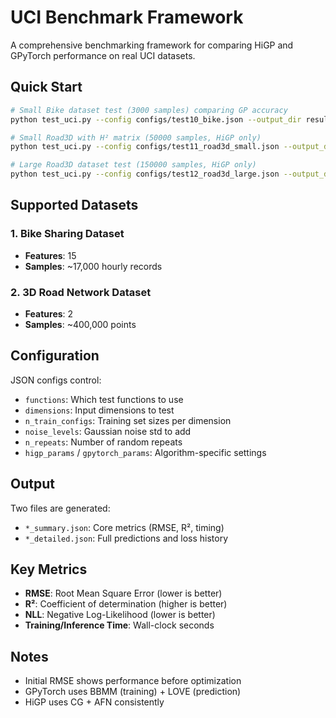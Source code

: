 # UCI Benchmark Framework

A comprehensive benchmarking framework for comparing HiGP and GPyTorch performance on real UCI datasets.

## Quick Start

```bash
# Small Bike dataset test (3000 samples) comparing GP accuracy
python test_uci.py --config configs/test10_bike.json --output_dir results

# Small Road3D with H² matrix (50000 samples, HiGP only)
python test_uci.py --config configs/test11_road3d_small.json --output_dir results --higp-only

# Large Road3D dataset test (150000 samples, HiGP only)
python test_uci.py --config configs/test12_road3d_large.json --output_dir results --higp-only
```

## Supported Datasets

### 1. Bike Sharing Dataset
- **Features**: 15
- **Samples**: ~17,000 hourly records

### 2. 3D Road Network Dataset
- **Features**: 2
- **Samples**: ~400,000 points

## Configuration

JSON configs control:
- `functions`: Which test functions to use
- `dimensions`: Input dimensions to test
- `n_train_configs`: Training set sizes per dimension
- `noise_levels`: Gaussian noise std to add
- `n_repeats`: Number of random repeats
- `higp_params` / `gpytorch_params`: Algorithm-specific settings

## Output

Two files are generated:
- `*_summary.json`: Core metrics (RMSE, R², timing)
- `*_detailed.json`: Full predictions and loss history

## Key Metrics

- **RMSE**: Root Mean Square Error (lower is better)
- **R²**: Coefficient of determination (higher is better)  
- **NLL**: Negative Log-Likelihood (lower is better)
- **Training/Inference Time**: Wall-clock seconds

## Notes

- Initial RMSE shows performance before optimization
- GPyTorch uses BBMM (training) + LOVE (prediction)
- HiGP uses CG + AFN consistently